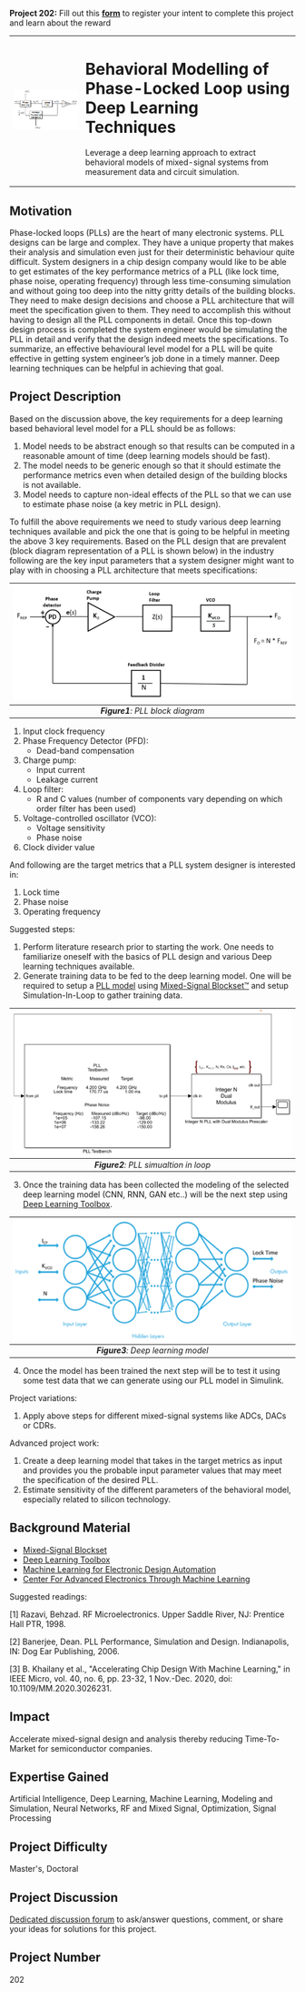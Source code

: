 **Project 202:** Fill out this <strong>[form](https://forms.office.com/Pages/ResponsePage.aspx?id=ETrdmUhDaESb3eUHKx3B5lOTzSa_A6lPqq2LJKzvpM5UMTBZRkc4UTRETjFERVRDWllQRE40OUFSQS4u)</strong> to  register your intent to complete this project and learn about the reward

<table>
<td><img src="/images/PLL_using_DL.png"  width=500 /></td>
<td><p><h1>Behavioral Modelling of Phase-Locked Loop using Deep Learning Techniques</h1></p>
<p> Leverage a deep learning approach to extract behavioral models of mixed-signal systems from measurement data and circuit simulation.</p>
</table>

## Motivation

Phase-locked loops (PLLs) are the heart of many electronic systems.  PLL designs can be large and complex. They have a unique property that makes their analysis and simulation even just for their deterministic behaviour quite difficult.
System designers in a chip design company would like to be able to get estimates of the key performance metrics of a PLL (like lock time, phase noise, operating frequency) through less time-consuming simulation and without going too deep into the nitty gritty details of the building blocks. They need to make design decisions and choose a PLL architecture that will meet the specification given to them. They need to accomplish this without having to design all the PLL components in detail. Once this top-down design process is completed the system engineer would be simulating the PLL in detail and verify that the design indeed meets the specifications. 
 To summarize, an effective behavioural level model for a PLL will be quite effective in getting system engineer’s job done in a timely manner. Deep learning techniques can be helpful in achieving that goal. 

## Project Description

Based on the discussion above, the key requirements for a deep learning based behavioral level model for a PLL should be as follows:
1.	Model needs to be abstract enough so that results can be computed in a reasonable amount of time (deep learning models should be fast).
2.	The model needs to be generic enough so that it should estimate the performance metrics even when detailed design of the building blocks is not available. 
3.	Model needs to capture non-ideal effects of the PLL so that we can use to estimate phase noise (a key metric in PLL design).

To fulfill the above requirements we need to study various deep learning techniques available and pick the one that is going to be helpful in meeting the above 3 key requirements. Based on the PLL design that are prevalent (block diagram representation of a PLL is shown below) in the industry following are the key input parameters that a system designer might want to play with in choosing a PLL architecture that meets specifications:

| ![diagram](blockDiagramPLL.png) | 
|:--:| 
| ***Figure1**: PLL block diagram* |

1.	Input clock frequency 
2.	Phase Frequency Detector (PFD): 
	- Dead-band compensation
3.	Charge pump: 
	- Input current
	- Leakage current
4.	Loop filter: 
	- R and C values (number of components vary depending on which order filter has been used)
5.	Voltage-controlled oscillator (VCO): 
	- Voltage sensitivity
	- Phase noise
6.	Clock divider value

And following are the target metrics that a PLL system designer is interested in:
1.	Lock time
2.	Phase noise
3.	Operating frequency

Suggested steps:
1.	Perform literature research prior to starting the work. One needs to familiarize oneself with the basics of PLL design and various Deep learning techniques available.
2.	Generate training data to be fed to the deep learning model. One will be required to setup a [PLL model](https://www.mathworks.com/help/msblks/phase-locked-loop.html) using [Mixed-Signal Blockset™](https://www.mathworks.com/help/msblks/index.html) and setup Simulation-In-Loop to gather training data.

| ![simulationLoop](SimulationInTheLoop.png) | 
|:--:| 
| ***Figure2**: PLL simualtion in loop* |

3.	Once the training data has been collected the modeling of the selected deep learning model (CNN, RNN, GAN etc..) will be the next step using [Deep Learning Toolbox](https://www.mathworks.com/help/deeplearning/index.html?searchHighlight=deep%20learning%20toolbox&amp;s_tid=srchtitle).

| <img src=./DeepLearningModel.png width="500"  /> | 
|:--:| 
| ***Figure3**: Deep learning model* |

4.	Once the model has been trained the next step will be to test it using some test data that we can generate using our PLL model in Simulink.

Project variations:
1.	Apply above steps for different mixed-signal systems like ADCs, DACs or CDRs.

Advanced project work:
1.	Create a deep learning model that takes in the target metrics as input and provides you the probable input parameter values that may meet the specification of the desired PLL.
2.	Estimate sensitivity of the different parameters of the behavioral model, especially related to silicon technology.


## Background Material

- [Mixed-Signal Blockset](https://www.mathworks.com/help/msblks/index.html?s_tid=srchtitle)
- [Deep Learning Toolbox](https://www.mathworks.com/help/deeplearning/index.html?searchHighlight=deep%20learning%20toolbox&s_tid=srchtitle)
- [Machine Learning for Electronic Design Automation](https://www.mathworks.com/videos/machine-learning-for-electronic-design-automation-1544592067829.html)
- [Center For Advanced Electronics Through Machine Learning](https://c3ps.gatech.edu/center-advanced-electronics-through-machine-learning-caeml)

Suggested readings:

[1] Razavi, Behzad. RF Microelectronics. Upper Saddle River, NJ: Prentice Hall PTR, 1998.

[2] Banerjee, Dean. PLL Performance, Simulation and Design. Indianapolis, IN: Dog Ear Publishing, 2006.

[3] B. Khailany et al., "Accelerating Chip Design With Machine Learning," in IEEE Micro, vol. 40, no. 6, pp. 23-32, 1 Nov.-Dec. 2020, doi: 10.1109/MM.2020.3026231.


## Impact

Accelerate mixed-signal design and analysis thereby reducing Time-To-Market for semiconductor companies.

## Expertise Gained 

Artificial Intelligence, Deep Learning, Machine Learning, Modeling and Simulation, Neural Networks, RF and Mixed Signal, Optimization, Signal Processing

## Project Difficulty

Master's, Doctoral

## Project Discussion

[Dedicated discussion forum](https://github.com/mathworks/MathWorks-Excellence-in-Innovation/discussions/32) to ask/answer questions, comment, or share your ideas for solutions for this project.

## Project Number

202
